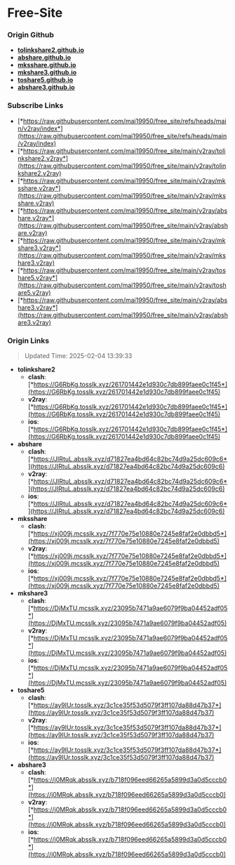 # Free-Site

### Origin Github

- [**tolinkshare2.github.io**](https://github.com/tolinkshare2/tolinkshare2.github.io)
- [**abshare.github.io**](https://github.com/abshare/abshare.github.io)
- [**mksshare.github.io**](https://github.com/mksshare/mksshare.github.io)
- [**mkshare3.github.io**](https://github.com/mkshare3/mkshare3.github.io)
- [**toshare5.github.io**](https://github.com/toshare5/toshare5.github.io)
- [**abshare3.github.io**](https://github.com/abshare3/abshare3.github.io)

### Subscribe Links

- [*https://raw.githubusercontent.com/mai19950/free_site/refs/heads/main/v2ray/index*](https://raw.githubusercontent.com/mai19950/free_site/refs/heads/main/v2ray/index)
- [*https://raw.githubusercontent.com/mai19950/free_site/main/v2ray/tolinkshare2.v2ray*](https://raw.githubusercontent.com/mai19950/free_site/main/v2ray/tolinkshare2.v2ray)
- [*https://raw.githubusercontent.com/mai19950/free_site/main/v2ray/mksshare.v2ray*](https://raw.githubusercontent.com/mai19950/free_site/main/v2ray/mksshare.v2ray)
- [*https://raw.githubusercontent.com/mai19950/free_site/main/v2ray/abshare.v2ray*](https://raw.githubusercontent.com/mai19950/free_site/main/v2ray/abshare.v2ray)
- [*https://raw.githubusercontent.com/mai19950/free_site/main/v2ray/mkshare3.v2ray*](https://raw.githubusercontent.com/mai19950/free_site/main/v2ray/mkshare3.v2ray)
- [*https://raw.githubusercontent.com/mai19950/free_site/main/v2ray/toshare5.v2ray*](https://raw.githubusercontent.com/mai19950/free_site/main/v2ray/toshare5.v2ray)
- [*https://raw.githubusercontent.com/mai19950/free_site/main/v2ray/abshare3.v2ray*](https://raw.githubusercontent.com/mai19950/free_site/main/v2ray/abshare3.v2ray)

### Origin Links

> Updated Time: 2025-02-04 13:39:33

- **tolinkshare2**
  - **clash**: [*https://G6RbKg.tosslk.xyz/261701442e1d930c7db899faee0c1f45*](https://G6RbKg.tosslk.xyz/261701442e1d930c7db899faee0c1f45)
  - **v2ray**: [*https://G6RbKg.tosslk.xyz/261701442e1d930c7db899faee0c1f45*](https://G6RbKg.tosslk.xyz/261701442e1d930c7db899faee0c1f45)
  - **ios**: [*https://G6RbKg.tosslk.xyz/261701442e1d930c7db899faee0c1f45*](https://G6RbKg.tosslk.xyz/261701442e1d930c7db899faee0c1f45)
- **abshare**
  - **clash**: [*https://JIRtuL.absslk.xyz/d71827ea4bd64c82bc74d9a25dc609c6*](https://JIRtuL.absslk.xyz/d71827ea4bd64c82bc74d9a25dc609c6)
  - **v2ray**: [*https://JIRtuL.absslk.xyz/d71827ea4bd64c82bc74d9a25dc609c6*](https://JIRtuL.absslk.xyz/d71827ea4bd64c82bc74d9a25dc609c6)
  - **ios**: [*https://JIRtuL.absslk.xyz/d71827ea4bd64c82bc74d9a25dc609c6*](https://JIRtuL.absslk.xyz/d71827ea4bd64c82bc74d9a25dc609c6)
- **mksshare**
  - **clash**: [*https://xj009j.mcsslk.xyz/7f770e75e10880e7245e8faf2e0dbbd5*](https://xj009j.mcsslk.xyz/7f770e75e10880e7245e8faf2e0dbbd5)
  - **v2ray**: [*https://xj009j.mcsslk.xyz/7f770e75e10880e7245e8faf2e0dbbd5*](https://xj009j.mcsslk.xyz/7f770e75e10880e7245e8faf2e0dbbd5)
  - **ios**: [*https://xj009j.mcsslk.xyz/7f770e75e10880e7245e8faf2e0dbbd5*](https://xj009j.mcsslk.xyz/7f770e75e10880e7245e8faf2e0dbbd5)
- **mkshare3**
  - **clash**: [*https://DjMxTU.mcsslk.xyz/23095b7471a9ae6079f9ba04452adf05*](https://DjMxTU.mcsslk.xyz/23095b7471a9ae6079f9ba04452adf05)
  - **v2ray**: [*https://DjMxTU.mcsslk.xyz/23095b7471a9ae6079f9ba04452adf05*](https://DjMxTU.mcsslk.xyz/23095b7471a9ae6079f9ba04452adf05)
  - **ios**: [*https://DjMxTU.mcsslk.xyz/23095b7471a9ae6079f9ba04452adf05*](https://DjMxTU.mcsslk.xyz/23095b7471a9ae6079f9ba04452adf05)
- **toshare5**
  - **clash**: [*https://ay9IUr.tosslk.xyz/3c1ce35f53d5079f3ff107da88d47b37*](https://ay9IUr.tosslk.xyz/3c1ce35f53d5079f3ff107da88d47b37)
  - **v2ray**: [*https://ay9IUr.tosslk.xyz/3c1ce35f53d5079f3ff107da88d47b37*](https://ay9IUr.tosslk.xyz/3c1ce35f53d5079f3ff107da88d47b37)
  - **ios**: [*https://ay9IUr.tosslk.xyz/3c1ce35f53d5079f3ff107da88d47b37*](https://ay9IUr.tosslk.xyz/3c1ce35f53d5079f3ff107da88d47b37)
- **abshare3**
  - **clash**: [*https://j0MRqk.absslk.xyz/b718f096eed66265a5899d3a0d5cccb0*](https://j0MRqk.absslk.xyz/b718f096eed66265a5899d3a0d5cccb0)
  - **v2ray**: [*https://j0MRqk.absslk.xyz/b718f096eed66265a5899d3a0d5cccb0*](https://j0MRqk.absslk.xyz/b718f096eed66265a5899d3a0d5cccb0)
  - **ios**: [*https://j0MRqk.absslk.xyz/b718f096eed66265a5899d3a0d5cccb0*](https://j0MRqk.absslk.xyz/b718f096eed66265a5899d3a0d5cccb0)
